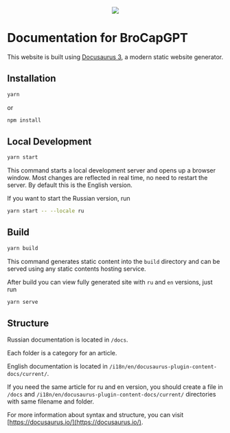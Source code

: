 <p align="center"><img src="https://github.com/ZennoLab/capmonstercloud-docs/blob/master/static/img/logo_docs.svg"></p>


# Documentation for BroCapGPT

This website is built using [Docusaurus 3](https://docusaurus.io/), a modern static website generator.

## Installation

```bash
yarn
```
or
```bash
npm install
```

## Local Development

```bash
yarn start
```

This command starts a local development server and opens up a browser window. Most changes are reflected in real time, no need to restart the server.
By default this is the English version.

If you want to start the Russian version, run

```bash
yarn start -- --locale ru
```

## Build

```bash
yarn build
```

This command generates static content into the `build` directory and can be served using any static contents hosting service.

After build you can view fully generated site with `ru` and `en` versions, just run

```bash
yarn serve
```

## Structure

Russian documentation is located in `/docs`.

Each folder is a category for an article.

English documentation is located in `/i18n/en/docusaurus-plugin-content-docs/current/`.

If you need the same article for ru and en version, you should create a file in `/docs` and `/i18n/en/docusaurus-plugin-content-docs/current/` directories with same filename and folder.

For more information about syntax and structure, you can visit [https://docusaurus.io/](https://docusaurus.io/).